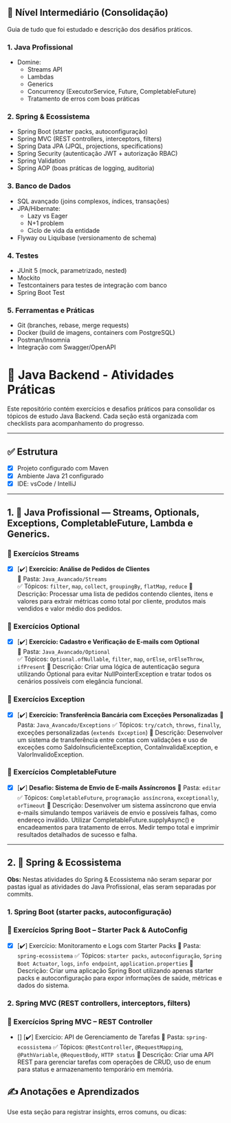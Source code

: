 ## 🚀 **Nível Intermediário (Consolidação)**
Guia de tudo que foi estudado e descrição dos desáfios práticos.

### 1. **Java Profissional**

- Domine:
    - Streams API
    - Lambdas
    - Generics
    - Concurrency (ExecutorService, Future, CompletableFuture)
    - Tratamento de erros com boas práticas

### 2. **Spring & Ecossistema**

- Spring Boot (starter packs, autoconfiguração)
- Spring MVC (REST controllers, interceptors, filters)
- Spring Data JPA (JPQL, projections, specifications)
- Spring Security (autenticação JWT + autorização RBAC)
- Spring Validation
- Spring AOP (boas práticas de logging, auditoria)

### 3. **Banco de Dados**

- SQL avançado (joins complexos, índices, transações)
- JPA/Hibernate:
    - Lazy vs Eager
    - N+1 problem
    - Ciclo de vida da entidade
- Flyway ou Liquibase (versionamento de schema)

### 4. **Testes**

- JUnit 5 (mock, parametrizado, nested)
- Mockito
- Testcontainers para testes de integração com banco
- Spring Boot Test

### 5. **Ferramentas e Práticas**

- Git (branches, rebase, merge requests)
- Docker (build de imagens, containers com PostgreSQL)
- Postman/Insomnia
- Integração com Swagger/OpenAPI


# 🧪 Java Backend - Atividades Práticas

Este repositório contém exercícios e desafios práticos para consolidar os tópicos de estudo Java Backend. Cada seção está organizada com checklists para acompanhamento do progresso.

---

## ✅ Estrutura

- [x] Projeto configurado com Maven
- [x] Ambiente Java 21 configurado
- [x] IDE: vsCode / IntelliJ

---

## 1. 🔁 Java Profissional — Streams, Optionals, Exceptions, CompletableFuture, Lambda e Generics.

### 🔸 Exercícios Streams
- [x] [✔️] **Exercício: Análise de Pedidos de Clientes**  
      📂 Pasta: `Java_Avancado/Streams`  
      ✅ Tópicos: `filter`, `map`, `collect`, `groupingBy`, `flatMap`, `reduce`
      📝 Descrição: Processar uma lista de pedidos contendo clientes, itens e valores para extrair métricas como total por cliente, produtos mais vendidos e valor médio dos pedidos.
      
### 🔸 Exercícios Optional
- [x] [✔️] **Exercício: Cadastro e Verificação de E-mails com Optional**  
      📂 Pasta: `Java_Avancado/Optional`  
      ✅ Tópicos: `Optional.ofNullable`, `filter`, `map`, `orElse`, `orElseThrow`, `ifPresent`
      📝 Descrição: Criar uma lógica de autenticação segura utilizando Optional para evitar NullPointerException e tratar todos os cenários possíveis com elegância funcional.
      
### 🔸 Exercícios Exception
- [x] [✔️] **Exercício: Transferência Bancária com Exceções Personalizadas**
📂 Pasta: `Java_Avancado/Exceptions`
✅ Tópicos: `try/catch`, `throws`, `finally`, exceções personalizadas (`extends Exception`)
📝 Descrição: Desenvolver um sistema de transferência entre contas com validações e uso de exceções como SaldoInsuficienteException, ContaInvalidaException, e ValorInvalidoException.

### 🔸 Exercícios CompletableFuture
- [x] [✔️] **Desafio: Sistema de Envio de E-mails Assíncronos**
📂 Pasta: `editar`
✅ Tópicos: `CompletableFuture`, `programação assíncrona`, `exceptionally`, `orTimeout`
📝 Descrição:  Desenvolver um sistema assíncrono que envia e-mails simulando tempos variáveis de envio e possíveis falhas, como endereço inválido. Utilizar CompletableFuture.supplyAsync() e encadeamentos para tratamento de erros. Medir tempo total e imprimir resultados detalhados de sucesso e falha.
---

## 2. 🌱 Spring & Ecossistema

**Obs:** Nestas atividades do Spring & Ecossistema não seram separar por pastas igual as atividades do Java Profissional, elas seram separadas por commits.

### 1. Spring Boot (starter packs, autoconfiguração)

### 🔸 Exercícios Spring Boot – Starter Pack & AutoConfig
- [x] [✔️] Exercício: Monitoramento e Logs com Starter Packs
📂 Pasta: `spring-ecossistema`
✅ Tópicos: `starter packs`, `autoconfiguração`, `Spring Boot Actuator`, `logs`, `info endpoint`, `application.properties`
📝 Descrição: Criar uma aplicação Spring Boot utilizando apenas starter packs e autoconfiguração para expor informações de saúde, métricas e dados do sistema.

### 2. Spring MVC (REST controllers, interceptors, filters)

### 🔸 Exercícios Spring MVC – REST Controller
- [] [✔️] Exercício: API de Gerenciamento de Tarefas
📂 Pasta: `spring-ecossistema`
✅ Tópicos: `@RestController`, `@RequestMapping`, `@PathVariable`, `@RequestBody`, `HTTP status`
📝 Descrição: Criar uma API REST para gerenciar tarefas com operações de CRUD, uso de enum para status e armazenamento temporário em memória.

## ✍️ Anotações e Aprendizados

Use esta seção para registrar insights, erros comuns, ou dicas:
